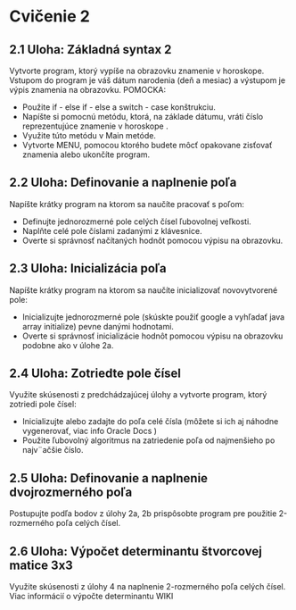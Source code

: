 # Cvičenie 2
## 2.1 Uloha: Základná syntax 2
Vytvorte program, ktorý vypíše na obrazovku znamenie v horoskope. Vstupom
do program je váš dátum narodenia (deň a mesiac) a výstupom je výpis znamenia na obrazovku. POMOCKA: 
- Použite if - else if - else a switch - case konštrukciu.
- Napíšte si pomocnú metódu, ktorá, na základe dátumu, vráti číslo reprezentujúce znamenie v horoskope .
- Využite túto metódu v Main metóde.
- Vytvorte MENU, pomocou ktorého budete môcť opakovane zisťovať znamenia
  alebo ukončíte program.
## 2.2 Uloha: Definovanie a naplnenie poľa
Napíšte krátky program na ktorom sa naučíte pracovať s poľom:
- Definujte jednorozmerné pole celých čísel ľubovolnej veľkosti.
- Naplňte celé pole číslami zadanými z klávesnice.
- Overte si správnosť načítaných hodnôt pomocou výpisu na obrazovku.
## 2.3 Uloha: Inicializácia poľa 
Napíšte krátky program na ktorom sa naučíte inicializovať novovytvorené pole:
- Inicializujte jednorozmerné pole (skúskte použiť google a vyhľadať java array
  initialize) pevne danými hodnotami.
- Overte si správnosť inicializácie hodnôt pomocou výpisu na obrazovku podobne
  ako v úlohe 2a.
## 2.4 Uloha: Zotriedte pole čísel
Využite skúsenosti z predchádzajúcej úlohy a vytvorte program, ktorý zotriedi  pole čísel:
- Inicializujte alebo zadajte do poľa celé čísla (môžete si ich aj náhodne vygenerovať, viac info Oracle Docs )
- Použite ľubovolný algoritmus na zatriedenie poľa od najmenšieho po najv¨ačšie
  číslo.
 ## 2.5 Uloha: Definovanie a naplnenie dvojrozmerného poľa
Postupujte podľa bodov z úlohy 2a, 2b prispôsobte program pre použitie 2-rozmerného poľa celých čísel.

## 2.6 Uloha: Výpočet determinantu štvorcovej matice 3x3
Využite skúsenosti z úlohy 4 na naplnenie 2-rozmerného poľa celých čísel.  Viac informácií o výpočte determinantu WIKI
